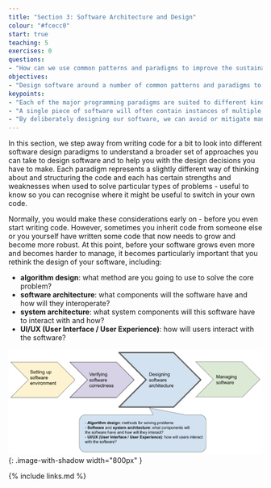 ```yaml
---
title: "Section 3: Software Architecture and Design"
colour: "#fcecc0"
start: true
teaching: 5
exercises: 0
questions:
- "How can we use common patterns and paradigms to improve the sustainability of our software?"
objectives:
- "Design software around a number of common patterns and paradigms to improve extensibility, testability and overall sustainability."
keypoints:
- "Each of the major programming paradigms are suited to different kinds of problem."
- "A single piece of software will often contain instances of multiple paradigms."
- "By deliberately designing our software, we can avoid or mitigate many of the common issues encountered when working with legacy software."
---
```

In this section, we step away from writing code for a bit to look into different software design paradigms to
understand a broader set of approaches you can take to design software and to help you with the design decisions
you have to make. Each paradigm represents a slightly different way of thinking about and structuring the code
and each has certain strengths and weaknesses when used to solve particular types of problems - useful to know so
you can recognise where it might be useful to switch in your own code.

Normally, you would make these considerations early on - before you even start writing code. However, sometimes you
inherit code from someone else or you yourself have written some code that now needs to grow and become more robust.
At this point, before your software grows even more and becomes harder to manage,
it becomes particularly important that you rethink the design of your software, including:

- **algorithm design**: what method are you going to use to solve the core problem?
- **software architecture**: what components will the software have and how will they interoperate?
- **system architecture**: what system components will this software have to interact with and how?
- **UI/UX (User Interface / User Experience)**: how will users interact with the software?

![Software design and architecture](../fig/section3-overview.png){: .image-with-shadow width="800px" }

{% include links.md %}
